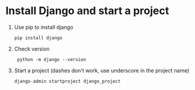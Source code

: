 # Install Django and start a project

1. Use pip to install django
    ```
    pip install django
    ```
2. Check version
    ```
     python -m django --version
    ```
3. Start a project (dashes don't work, use underscore in the project name)
    ```
    django-admin startproject django_project
    ```